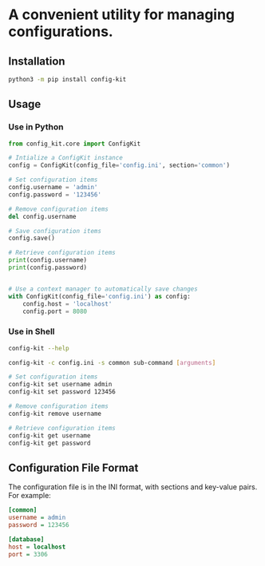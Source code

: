 # A convenient utility for managing configurations.

## Installation

```bash
python3 -m pip install config-kit
```

## Usage

### Use in Python

```python
from config_kit.core import ConfigKit

# Intialize a ConfigKit instance
config = ConfigKit(config_file='config.ini', section='common')

# Set configuration items
config.username = 'admin'
config.password = '123456'

# Remove configuration items
del config.username

# Save configuration items
config.save()

# Retrieve configuration items
print(config.username)
print(config.password)


# Use a context manager to automatically save changes
with ConfigKit(config_file='config.ini') as config:
    config.host = 'localhost'
    config.port = 8080
```

### Use in Shell

```bash
config-kit --help

config-kit -c config.ini -s common sub-command [arguments]

# Set configuration items
config-kit set username admin
config-kit set password 123456

# Remove configuration items
config-kit remove username

# Retrieve configuration items
config-kit get username
config-kit get password
```

## Configuration File Format

The configuration file is in the INI format, with sections and key-value pairs. For example:

```ini
[common]
username = admin
password = 123456

[database]
host = localhost
port = 3306
```
